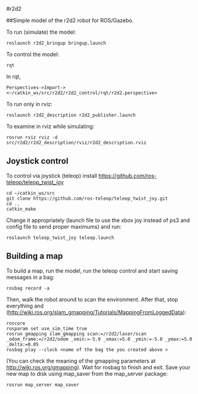 #r2d2

##Simple model of the r2d2 robot for ROS/Gazebo.

To run (simulate) the model:

`roslaunch r2d2_bringup bringup.launch`

To control the model:

`rqt`

In rqt, 
    
`Perspectives->Import-><~/catkin_ws/src/r2d2/r2d2_control/rqt/r2d2.perspective>`

To run only in rviz:

`roslaunch r2d2_description r2d2_publisher.launch`

To examine in rviz while simulating:

`rosrun rviz rviz -d src/r2d2/r2d2_description/rviz/r2d2_description.rviz`


## Joystick control

To control via joystick (teleop) install https://github.com/ros-teleop/teleop_twist_joy

```
cd ~/catkin_ws/src
git clone https://github.com/ros-teleop/teleop_twist_joy.git
cd ..
catkin_make
```

Change it appropriately (launch file to use the xbox joy instead of ps3 and config file to send proper maximums) and run:

`roslaunch teleop_twist_joy teleop.launch`


## Building a map

To build a map, run the model, run the teleop control and start saving messages in a bag:

`rosbag record -a`

Then, walk the robot around to scan the environment. After that, stop everything and (http://wiki.ros.org/slam_gmapping/Tutorials/MappingFromLoggedData):

```
roscore
rosparam set use_sim_time true
rosrun gmapping slam_gmapping scan:=/r2d2/laser/scan _odom_frame:=/r2d2/odom _xmin:=-5.0 _xmax:=5.0 _ymin:=-5.0 _ymax:=5.0 _delta:=0.05
rosbag play --clock <name of the bag the you created above >
```

(You can check the meaning of the gmapping parameters at http://wiki.ros.org/gmapping). Wait for rosbag to finish and exit. Save your new map to disk using map_saver from the map_server package: 

`rosrun map_server map_saver`


